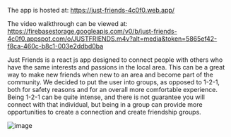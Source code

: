 The app is hosted at: 
https://just-friends-4c0f0.web.app/

The video walkthrough can be viewed at:
https://firebasestorage.googleapis.com/v0/b/just-friends-4c0f0.appspot.com/o/JUSTFRIENDS.m4v?alt=media&token=5865ef42-f8ca-460c-b8c1-003e2ddbd0ba

Just Friends is a react js app designed to connect people with others who have the same
interests and passions in the local area. This can be a great way to make new friends when
new to an area and become part of the community. We decided to put the user into groups, as
opposed to 1-2-1, both for safety reasons and for an overall  more comfortable experience.
Being 1-2-1 can be quite intense, and there is not guarantee you will connect with that
individual, but being in a group can provide more opportunities to create a connection and
create friendship groups. 

![image](https://user-images.githubusercontent.com/103356169/187694550-c051a927-0d3b-4692-bb3b-a8897f8c9ea5.png)


